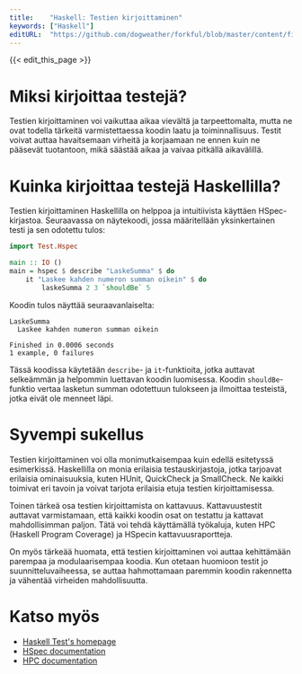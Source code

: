 ```yaml
---
title:    "Haskell: Testien kirjoittaminen"
keywords: ["Haskell"]
editURL:  "https://github.com/dogweather/forkful/blob/master/content/fi/haskell/writing-tests.md"
---
```


{{< edit_this_page >}}

# Miksi kirjoittaa testejä?

Testien kirjoittaminen voi vaikuttaa aikaa vievältä ja tarpeettomalta, mutta ne ovat todella tärkeitä varmistettaessa koodin laatu ja toiminnallisuus. Testit voivat auttaa havaitsemaan virheitä ja korjaamaan ne ennen kuin ne pääsevät tuotantoon, mikä säästää aikaa ja vaivaa pitkällä aikavälillä.

# Kuinka kirjoittaa testejä Haskellilla?

Testien kirjoittaminen Haskellilla on helppoa ja intuitiivista käyttäen HSpec-kirjastoa. Seuraavassa on näytekoodi, jossa määritellään yksinkertainen testi ja sen odotettu tulos:

```Haskell
import Test.Hspec

main :: IO ()
main = hspec $ describe "LaskeSumma" $ do
    it "Laskee kahden numeron summan oikein" $ do
        laskeSumma 2 3 `shouldBe` 5
```

Koodin tulos näyttää seuraavanlaiselta:

```
LaskeSumma
  Laskee kahden numeron summan oikein

Finished in 0.0006 seconds
1 example, 0 failures
```

Tässä koodissa käytetään `describe`- ja `it`-funktioita, jotka auttavat selkeämmän ja helpommin luettavan koodin luomisessa. Koodin `shouldBe`-funktio vertaa lasketun summan odotettuun tulokseen ja ilmoittaa testeistä, jotka eivät ole menneet läpi.

# Syvempi sukellus

Testien kirjoittaminen voi olla monimutkaisempaa kuin edellä esitetyssä esimerkissä. Haskellilla on monia erilaisia testauskirjastoja, jotka tarjoavat erilaisia ominaisuuksia, kuten HUnit, QuickCheck ja SmallCheck. Ne kaikki toimivat eri tavoin ja voivat tarjota erilaisia etuja testien kirjoittamisessa.

Toinen tärkeä osa testien kirjoittamista on kattavuus. Kattavuustestit auttavat varmistamaan, että kaikki koodin osat on testattu ja kattavat mahdollisimman paljon. Tätä voi tehdä käyttämällä työkaluja, kuten HPC (Haskell Program Coverage) ja HSpecin kattavuusraportteja.

On myös tärkeää huomata, että testien kirjoittaminen voi auttaa kehittämään parempaa ja modulaarisempaa koodia. Kun otetaan huomioon testit jo suunnitteluvaiheessa, se auttaa hahmottamaan paremmin koodin rakennetta ja vähentää virheiden mahdollisuutta.

# Katso myös

- [Haskell Test's homepage](https://www.haskell.org/)
- [HSpec documentation](https://hspec.github.io/)
- [HPC documentation](https://downloads.haskell.org/~ghc/latest/docs/html/users_guide/using-hpc.html)